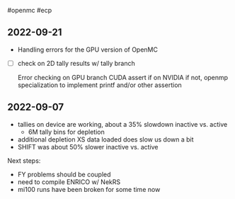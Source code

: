 #openmc #ecp

## 2022-09-21
- Handling errors for the GPU version of OpenMC
- [ ] check on 2D tally results w/ tally branch

	Error checking on GPU branch
  CUDA assert if on NVIDIA
  if not, openmp specialization to implement printf and/or other assertion
  

## 2022-09-07
- tallies on device are working, about a 35% slowdown inactive vs. active
	- 6M tally bins for depletion
- additional depletion XS data loaded does slow us down a bit
- SHIFT was about 50% slower inactive vs. active

Next steps:
  - FY problems should be coupled
  - need to compile ENRICO w/ NekRS
  - mi100 runs have been broken for some time now